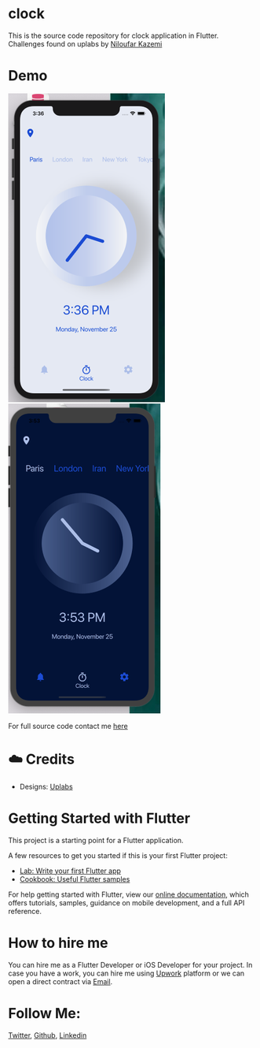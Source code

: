 # clock

This is the source code repository for clock application in Flutter. Challenges found on uplabs by [Niloufar Kazemi](https://www.uplabs.com/niloufar1022) 

# Demo

![Light](assets/light.png)  ![Dark](assets/dark.png)

For full source code contact me [here](mailto:krunalelance@gmail.com)

# ☁️ Credits

- Designs: [Uplabs](https://www.uplabs.com/posts/minimalist-clock-app-d394ed74-176a-4259-9c72-7c333654c8cc)

# Getting Started with Flutter

This project is a starting point for a Flutter application.

A few resources to get you started if this is your first Flutter project:

- [Lab: Write your first Flutter app](https://flutter.dev/docs/get-started/codelab)
- [Cookbook: Useful Flutter samples](https://flutter.dev/docs/cookbook)

For help getting started with Flutter, view our
[online documentation](https://flutter.dev/docs), which offers tutorials,
samples, guidance on mobile development, and a full API reference.

# How to hire me

You can hire me as a Flutter Developer or iOS Developer for your project. In case you have a work, you can hire me using [Upwork](https://www.upwork.com/fl/krunalt5) platform or we can open a direct contract via [Email](mailto:krunalelance@gmail.com).

# Follow Me: 

[Twitter](https://www.twitter.com/kttailor4u), 
[Github](https://github.com/kttailor), 
[Linkedin](http://www.linkedin.com/pub/krunal-tailor/22/410/391)
